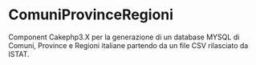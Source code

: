 # ComuniProvinceRegioni

Component Cakephp3.X per la generazione di un database MYSQL di Comuni, Province e Regioni italiane partendo da un file CSV rilasciato da ISTAT.
